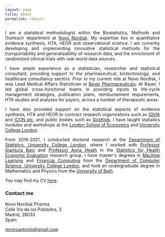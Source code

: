```yaml
---
layout: page
title: About
permalink: /about/
---
```


<p align="justify">I am a statistical methodologist within the Biostatistics, Methods and Outreach department at <a href="https://novonordisk.com/">Novo Nordisk</a>. My expertise lies in quantitative evidence synthesis, HTA, HEOR and observational science. I am currently developing and implementing innovative statistical methods for the transportability and generalizability of research data, and the enrichment of randomized clinical trials with real-world data sources.</p>  

<p align="justify">I have ample experience as a statistician, researcher and statistical consultant, providing support to the pharmaceutical, biotechnology, and healthcare consultancy sectors. Prior to my current role at Novo Nordisk, I was Lead Medical Affairs Statistician at <a href="https://pharma.bayer.com/">Bayer Pharmaceuticals</a>. At Bayer, I led global cross-functional teams in providing inputs to life-cycle management strategies, publication plans, reimbursement requirements, HTA studies and analyses for payers, across a number of therapeutic areas.</p>  

<p align="justify">I have also provided support on the statistical aspects of evidence synthesis, HTA and HEOR to contract research organizations such as <a href="https://www.iqvia.com/">IQVIA</a> and <a href="https://www.iconplc.com/">ICON plc</a>, and public bodies such as <a href="https://www.sickkids.ca/">SickKids</a>. I have taught statistics modules and workshops at the <a href="https://www.lse.ac.uk/statistics">London School of Economics</a> and <a href="https://www.ucl.ac.uk/statistics/">University College London</a>.</p>   
  
<p align="justify">From 2018-2021, I conducted doctoral research at the <a href="https://www.ucl.ac.uk/statistics/">Department of Statistics, University College London</a>, where I worked with <a href="http://www.statistica.it/gianluca/">Professor Gianluca Baio</a> and <a href="https://sites.google.com/site/annaheathstats/">Professor Anna Heath</a> in the <a href="https://egon.stats.ucl.ac.uk/research/statistics-health-economics/">Statistics for Health Economic Evaluation</a> research group. I have master's degrees in <a href="http://www.cs.ucl.ac.uk/prospective_students/msc_machine_learning/">Machine Learning</a> and <a href="https://www.ucl.ac.uk/prospective-students/graduate/research-degrees/financial-computing-mres-mphil-phd">Financial Computing</a> from the <a href="http://www.cs.ucl.ac.uk">Department of Computer Science, University College London</a>, and hold an undergraduate degree in Mathematics and Physics from the <a href="https://www.bath.ac.uk/">University of Bath</a>.</p>

You may find my CV [here](http://remiroazocar.com/remiroazocar_CV_2024.pdf).

### Contact me

Novo Nordisk Pharma<br/>
Calle Vía de los Poblados, 3<br/>
Madrid, 28033<br/>
Spain<br/>

[remiroantonio@gmail.com](mailto:remiroantonio@gmail.com)<br/>
